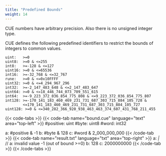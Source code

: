 ```yaml
---
title: "Predefined Bounds"
weight: 14
---
```


CUE numbers have arbitrary precision.
Also there is no unsigned integer type.

CUE defines the following predefined identifiers to restrict the bounds of
integers to common values.

```text
uint:   >=0
uint8:  >=0 & <=255
int8:   >=-128 & <=127
uint16: >=0 & <=65536
int16:  >=-32_768 & <=32_767
rune:   >=0 & <=0x10FFFF
uint32: >=0 & <=4_294_967_296
int32:  >=-2_147_483_648 & <=2_147_483_647
uint64: >=0 & <=18_446_744_073_709_551_615
int64:  >=-9_223_372_036_854_775_808 & <=9_223_372_036_854_775_807
int128: >=-170_141_183_460_469_231_731_687_303_715_884_105_728 &
		<=170_141_183_460_469_231_731_687_303_715_884_105_727
uint128: >=0 & <=340_282_366_920_938_463_463_374_607_431_768_211_455
```

{{< code-tabs >}}
{{< code-tab name="bound.cue" language="text"  area="top-left" >}}
#positive: uint
#byte:     uint8
#word:     int32

a: #positive & -1
b: #byte & 128
c: #word & 2_000_000_000
{{< /code-tab >}}
{{< code-tab name="result.txt" language="txt"  area="top-right" >}}
a: _|_ // a: invalid value -1 (out of bound >=0)
b: 128
c: 2000000000
{{< /code-tab >}}
{{< /code-tabs >}}
